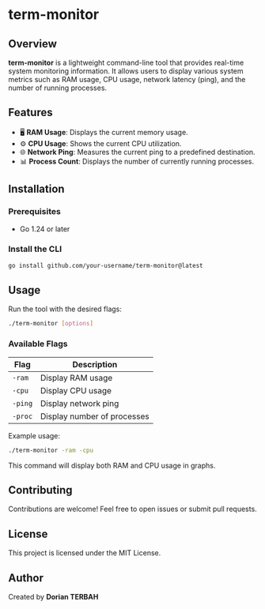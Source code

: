 # term-monitor

## Overview

**term-monitor** is a lightweight command-line tool that provides real-time system monitoring information. It allows users to display various system metrics such as RAM usage, CPU usage, network latency (ping), and the number of running processes.

## Features

- 🖥️ **RAM Usage**: Displays the current memory usage.
- ⚙️ **CPU Usage**: Shows the current CPU utilization.
- 🌐 **Network Ping**: Measures the current ping to a predefined destination.
- 📊 **Process Count**: Displays the number of currently running processes.

## Installation

### Prerequisites

- Go 1.24 or later

### Install the CLI

```sh
go install github.com/your-username/term-monitor@latest
```

## Usage

Run the tool with the desired flags:

```sh
./term-monitor [options]
```

### Available Flags

| Flag    | Description                 |
| ------- | --------------------------- |
| `-ram`  | Display RAM usage           |
| `-cpu`  | Display CPU usage           |
| `-ping` | Display network ping        |
| `-proc` | Display number of processes |

Example usage:

```sh
./term-monitor -ram -cpu
```

This command will display both RAM and CPU usage in graphs.

## Contributing

Contributions are welcome! Feel free to open issues or submit pull requests.

## License

This project is licensed under the MIT License.

## Author

Created by **Dorian TERBAH**

